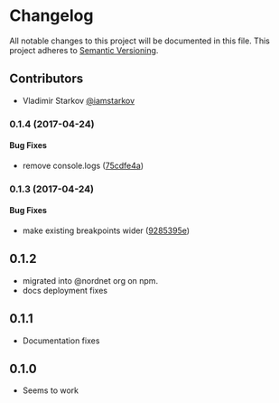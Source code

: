 # Changelog

All notable changes to this project will be documented in this file.
This project adheres to [Semantic Versioning](http://semver.org/).

## Contributors

* Vladimir Starkov [@iamstarkov][]

[@iamstarkov]: https://github.com/iamstarkov

### 0.1.4 (2017-04-24)

#### Bug Fixes

* remove console.logs ([75cdfe4a](https://github.com/nordnet/grid/commit/75cdfe4a))


### 0.1.3 (2017-04-24)

#### Bug Fixes

* make existing breakpoints wider ([9285395e](https://github.com/nordnet/grid/commit/9285395e))

## 0.1.2

* migrated into @nordnet org on npm.
* docs deployment fixes

## 0.1.1

* Documentation fixes

## 0.1.0

* Seems to work
